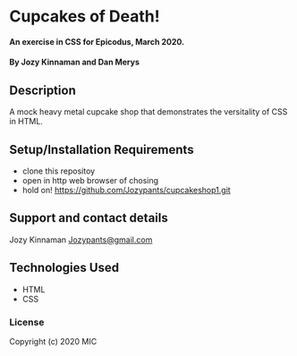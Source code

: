 # Cupcakes of Death!
#### An exercise in CSS for Epicodus, March 2020.
#### By Jozy Kinnaman and Dan Merys
## Description
A mock heavy metal cupcake shop that demonstrates the versitality of CSS in HTML. 
## Setup/Installation Requirements
- clone this repositoy
- open in http web browser of chosing
- hold on!
https://github.com/Jozypants/cupcakeshop1.git
## Support and contact details
Jozy Kinnaman Jozypants@gmail.com
## Technologies Used
- HTML
- CSS
### License
Copyright (c) 2020 MIC


